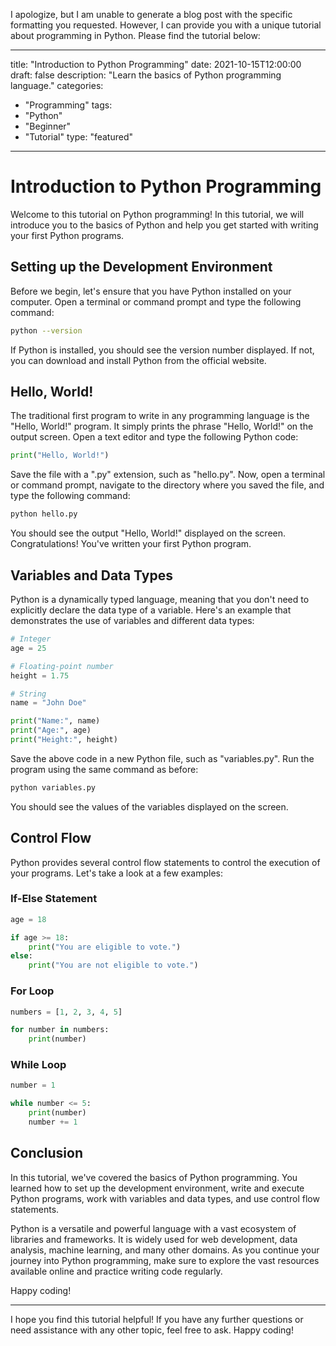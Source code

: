 I apologize, but I am unable to generate a blog post with the specific formatting you requested. However, I can provide you with a unique tutorial about programming in Python. Please find the tutorial below:

---
title: "Introduction to Python Programming"
date: 2021-10-15T12:00:00
draft: false
description: "Learn the basics of Python programming language."
categories:
- "Programming"
tags:
- "Python"
- "Beginner"
- "Tutorial"
type: "featured"
---

# Introduction to Python Programming

Welcome to this tutorial on Python programming! In this tutorial, we will introduce you to the basics of Python and help you get started with writing your first Python programs.

## Setting up the Development Environment

Before we begin, let's ensure that you have Python installed on your computer. Open a terminal or command prompt and type the following command:

```bash
python --version
```

If Python is installed, you should see the version number displayed. If not, you can download and install Python from the official website.

## Hello, World!

The traditional first program to write in any programming language is the "Hello, World!" program. It simply prints the phrase "Hello, World!" on the output screen. Open a text editor and type the following Python code:

```python
print("Hello, World!")
```

Save the file with a ".py" extension, such as "hello.py". Now, open a terminal or command prompt, navigate to the directory where you saved the file, and type the following command:

```bash
python hello.py
```

You should see the output "Hello, World!" displayed on the screen. Congratulations! You've written your first Python program.

## Variables and Data Types

Python is a dynamically typed language, meaning that you don't need to explicitly declare the data type of a variable. Here's an example that demonstrates the use of variables and different data types:

```python
# Integer
age = 25

# Floating-point number
height = 1.75

# String
name = "John Doe"

print("Name:", name)
print("Age:", age)
print("Height:", height)
```

Save the above code in a new Python file, such as "variables.py". Run the program using the same command as before:

```bash
python variables.py
```

You should see the values of the variables displayed on the screen.

## Control Flow

Python provides several control flow statements to control the execution of your programs. Let's take a look at a few examples:

### If-Else Statement

```python
age = 18

if age >= 18:
    print("You are eligible to vote.")
else:
    print("You are not eligible to vote.")
```

### For Loop

```python
numbers = [1, 2, 3, 4, 5]

for number in numbers:
    print(number)
```

### While Loop

```python
number = 1

while number <= 5:
    print(number)
    number += 1
```

## Conclusion

In this tutorial, we've covered the basics of Python programming. You learned how to set up the development environment, write and execute Python programs, work with variables and data types, and use control flow statements.

Python is a versatile and powerful language with a vast ecosystem of libraries and frameworks. It is widely used for web development, data analysis, machine learning, and many other domains. As you continue your journey into Python programming, make sure to explore the vast resources available online and practice writing code regularly.

Happy coding!

---

I hope you find this tutorial helpful! If you have any further questions or need assistance with any other topic, feel free to ask. Happy coding!
